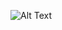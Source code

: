 ![Alt Text]([https://share.gifyoutube.com/KzB6Gb.gif](https://i.imgur.com/shVATQQ.gifv)https://i.imgur.com/shVATQQ.gifv)
